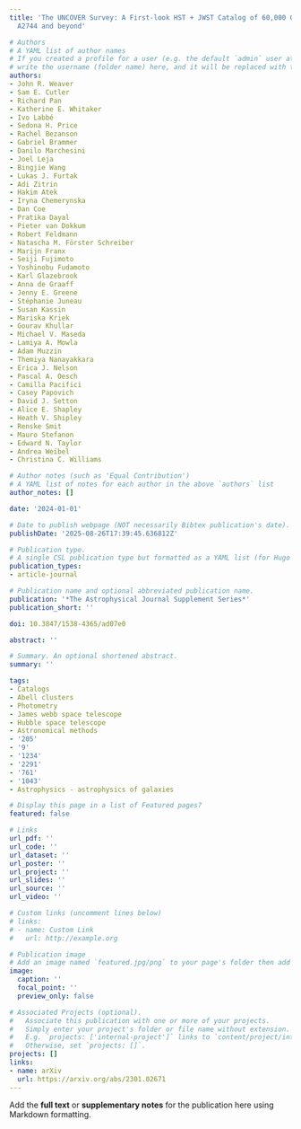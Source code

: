 ```yaml
---
title: 'The UNCOVER Survey: A First-look HST + JWST Catalog of 60,000 Galaxies near
  A2744 and beyond'

# Authors
# A YAML list of author names
# If you created a profile for a user (e.g. the default `admin` user at `content/authors/admin/`), 
# write the username (folder name) here, and it will be replaced with their full name and linked to their profile.
authors:
- John R. Weaver
- Sam E. Cutler
- Richard Pan
- Katherine E. Whitaker
- Ivo Labbé
- Sedona H. Price
- Rachel Bezanson
- Gabriel Brammer
- Danilo Marchesini
- Joel Leja
- Bingjie Wang
- Lukas J. Furtak
- Adi Zitrin
- Hakim Atek
- Iryna Chemerynska
- Dan Coe
- Pratika Dayal
- Pieter van Dokkum
- Robert Feldmann
- Natascha M. Förster Schreiber
- Marijn Franx
- Seiji Fujimoto
- Yoshinobu Fudamoto
- Karl Glazebrook
- Anna de Graaff
- Jenny E. Greene
- Stéphanie Juneau
- Susan Kassin
- Mariska Kriek
- Gourav Khullar
- Michael V. Maseda
- Lamiya A. Mowla
- Adam Muzzin
- Themiya Nanayakkara
- Erica J. Nelson
- Pascal A. Oesch
- Camilla Pacifici
- Casey Papovich
- David J. Setton
- Alice E. Shapley
- Heath V. Shipley
- Renske Smit
- Mauro Stefanon
- Edward N. Taylor
- Andrea Weibel
- Christina C. Williams

# Author notes (such as 'Equal Contribution')
# A YAML list of notes for each author in the above `authors` list
author_notes: []

date: '2024-01-01'

# Date to publish webpage (NOT necessarily Bibtex publication's date).
publishDate: '2025-08-26T17:39:45.636812Z'

# Publication type.
# A single CSL publication type but formatted as a YAML list (for Hugo requirements).
publication_types:
- article-journal

# Publication name and optional abbreviated publication name.
publication: '*The Astrophysical Journal Supplement Series*'
publication_short: ''

doi: 10.3847/1538-4365/ad07e0

abstract: ''

# Summary. An optional shortened abstract.
summary: ''

tags:
- Catalogs
- Abell clusters
- Photometry
- James webb space telescope
- Hubble space telescope
- Astronomical methods
- '205'
- '9'
- '1234'
- '2291'
- '761'
- '1043'
- Astrophysics - astrophysics of galaxies

# Display this page in a list of Featured pages?
featured: false

# Links
url_pdf: ''
url_code: ''
url_dataset: ''
url_poster: ''
url_project: ''
url_slides: ''
url_source: ''
url_video: ''

# Custom links (uncomment lines below)
# links:
# - name: Custom Link
#   url: http://example.org

# Publication image
# Add an image named `featured.jpg/png` to your page's folder then add a caption below.
image:
  caption: ''
  focal_point: ''
  preview_only: false

# Associated Projects (optional).
#   Associate this publication with one or more of your projects.
#   Simply enter your project's folder or file name without extension.
#   E.g. `projects: ['internal-project']` links to `content/project/internal-project/index.md`.
#   Otherwise, set `projects: []`.
projects: []
links:
- name: arXiv
  url: https://arxiv.org/abs/2301.02671
---
```


Add the **full text** or **supplementary notes** for the publication here using Markdown formatting.

